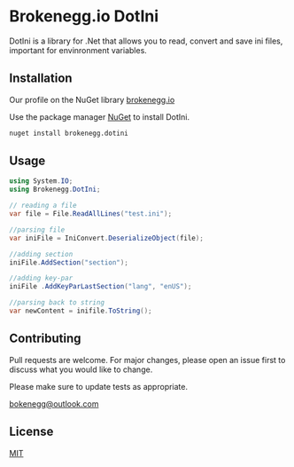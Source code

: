 # Brokenegg.io DotIni

DotIni is a library for .Net that allows you to read, convert and save ini files, important for envinronment variables.

## Installation

Our profile on the NuGet library [brokenegg.io](https://www.nuget.org/profiles/brokenegg.io)

Use the package manager [NuGet](https://www.nuget.org/) to install DotIni.

```bash
nuget install brokenegg.dotini
```

## Usage

```csharp
using System.IO;
using Brokenegg.DotIni;

// reading a file
var file = File.ReadAllLines("test.ini");

//parsing file
var iniFile = IniConvert.DeserializeObject(file);

//adding section
iniFile.AddSection("section");

//adding key-par
iniFile .AddKeyParLastSection("lang", "enUS");

//parsing back to string
var newContent = inifile.ToString();

```

## Contributing
Pull requests are welcome. For major changes, please open an issue first to discuss what you would like to change.

Please make sure to update tests as appropriate.

[bokenegg@outlook.com](mailto:bokenegg@outlook.com)

## License
[MIT](https://choosealicense.com/licenses/mit/)
